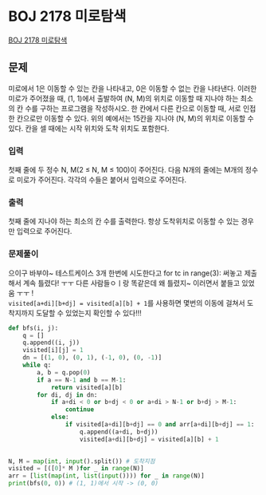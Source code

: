 # BOJ 2178 미로탐색
[BOJ 2178 미로탐색](https://www.acmicpc.net/problem/2178)
## 문제
미로에서 1은 이동할 수 있는 칸을 나타내고, 0은 이동할 수 없는 칸을 나타낸다. 이러한 미로가 주어졌을 때, (1, 1)에서 출발하여 (N, M)의 위치로 이동할 때 지나야 하는 최소의 칸 수를 구하는 프로그램을 작성하시오. 한 칸에서 다른 칸으로 이동할 때, 서로 인접한 칸으로만 이동할 수 있다.
위의 예에서는 15칸을 지나야 (N, M)의 위치로 이동할 수 있다. 칸을 셀 때에는 시작 위치와 도착 위치도 포함한다.
### 입력
첫째 줄에 두 정수 N, M(2 ≤ N, M ≤ 100)이 주어진다. 다음 N개의 줄에는 M개의 정수로 미로가 주어진다. 각각의 수들은 붙어서 입력으로 주어진다.
### 출력
첫째 줄에 지나야 하는 최소의 칸 수를 출력한다. 항상 도착위치로 이동할 수 있는 경우만 입력으로 주어진다.

### 문제풀이
으이구 바부야~ 테스트케이스 3개 한번에 시도한다고 for tc in range(3): 써놓고 제출해서 계속 틀렸다! ㅜㅜ 다른 사람들ㅇㅣ랑 똑같은데 왜 틀렸지~ 이러면서 붙들고 있었움 ㅜㅜ !   
`visited[a+di][b+dj] = visited[a][b] + 1`를 사용하면 몇번의 이동에 걸쳐서 도착지까지 도달할 수 있었는지 확인할 수 있다!!! 
```python
def bfs(i, j):
    q = []
    q.append((i, j))
    visited[i][j] = 1
    dn = [(1, 0), (0, 1), (-1, 0), (0, -1)]
    while q:
        a, b = q.pop(0)
        if a == N-1 and b == M-1:
            return visited[a][b]
        for di, dj in dn:
            if a+di < 0 or b+dj < 0 or a+di > N-1 or b+dj > M-1:
                continue
            else: 
                if visited[a+di][b+dj] == 0 and arr[a+di][b+dj] == 1:
                    q.append((a+di, b+dj))
                    visited[a+di][b+dj] = visited[a][b] + 1

    
N, M = map(int, input().split()) # 도착지점
visited = [([0]* M )for _ in range(N)]
arr = [list(map(int, list(input()))) for _ in range(N)]
print(bfs(0, 0)) # (1, 1)에서 시작 -> (0, 0)
```